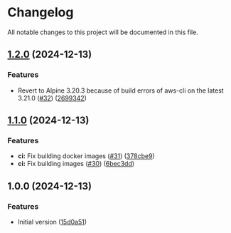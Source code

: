 # Changelog

All notable changes to this project will be documented in this file.

## [1.2.0](https://github.com/opsworks-co/aws-helm-kubectl/compare/v1.1.0...v1.2.0) (2024-12-13)

### Features

* Revert to Alpine 3.20.3 because of build errors of aws-cli on the latest 3.21.0 ([#32](https://github.com/opsworks-co/aws-helm-kubectl/issues/32)) ([2699342](https://github.com/opsworks-co/aws-helm-kubectl/commit/269934251fe6ff0c54813cf39b7fc1f9f287494e))

## [1.1.0](https://github.com/opsworks-co/aws-helm-kubectl/compare/v1.0.0...v1.1.0) (2024-12-13)

### Features

* **ci:** Fix building docker images ([#31](https://github.com/opsworks-co/aws-helm-kubectl/issues/31)) ([378cbe9](https://github.com/opsworks-co/aws-helm-kubectl/commit/378cbe9fce7d4be75a7d68aa57d47fc0066b8304))
* **ci:** Fix building images ([#30](https://github.com/opsworks-co/aws-helm-kubectl/issues/30)) ([6bec3dd](https://github.com/opsworks-co/aws-helm-kubectl/commit/6bec3dd9e76e00b2e3bedf74b338d25aca708d01))

## 1.0.0 (2024-12-13)

### Features

* Initial version ([15d0a51](https://github.com/opsworks-co/aws-helm-kubectl/commit/15d0a51ed0257e9f9bd3b187eea27d8019f76819))
